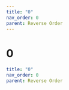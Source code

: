 ```yaml
---
title: "0"
nav_order: 0
parent: Reverse Order
---
```


# 0

```yaml
title: "0"
nav_order: 0
parent: Reverse Order
```
